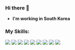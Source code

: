 ### Hi there 👋

 - **I'm working in South Korea**

### My Skills: 
<img src="https://img.shields.io/badge/Java-007396?style=for-the-badge&logo=Java&logoColor=white"/>&nbsp;<img src="https://img.shields.io/badge/Python-3776AB?style=for-the-badge&logo=Python&logoColor=white"/>&nbsp;<img src="https://img.shields.io/badge/C-A8B9CC?style=for-the-badge&logo=C&logoColor=white"/>&nbsp;<img src="https://img.shields.io/badge/C++-00599C?style=for-the-badge&logo=C++&logoColor=white"/>&nbsp;<img src="https://img.shields.io/badge/JavaScript-F7DF1E?style=for-the-badge&logo=JavaScript&logoColor=white"/>&nbsp;<img src="https://img.shields.io/badge/TypeScript-3178C6?style=for-the-badge&logo=TypeScript&logoColor=white"/>&nbsp;<img src="https://img.shields.io/badge/Kotlin-0095D5?style=for-the-badge&logo=Kotlin&logoColor=white"/>&nbsp;<img src="https://img.shields.io/badge/Flutter-02569B?style=for-the-badge&logo=Flutter&logoColor=white"/>&nbsp;<img src="https://img.shields.io/badge/Go-00ADD8?style=for-the-badge&logo=Go&logoColor=white"/>


<!--
[![Anurag's github stats](https://github-readme-stats.vercel.app/api?username=LastDice&theme=vue-dark)](https://github.com/anuraghazra/github-readme-stats)

**LastDIce/LastDice** is a ✨ _special_ ✨ repository because its `README.md` (this file) appears on your GitHub profile.

Here are some ideas to get you started:

- 🔭 I’m currently working on ...
- 🌱 I’m currently learning ...
- 👯 I’m looking to collaborate on ...
- 🤔 I’m looking for help with ...
- 💬 Ask me about ...
- 📫 How to reach me: ...
- 😄 Pronouns: ...
- ⚡ Fun fact: ...
-->
